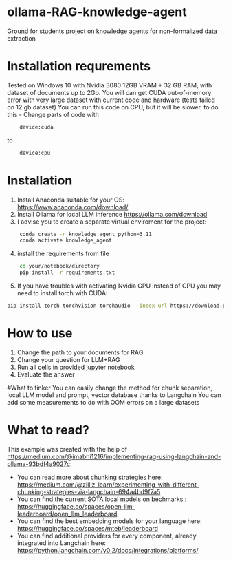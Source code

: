 # ollama-RAG-knowledge-agent
Ground for students project on knowledge agents for non-formalized data extraction 

# Installation requrements
Tested on Windows 10 with Nvidia 3080 12GB VRAM + 32 GB RAM, with dataset of documents up to 2Gb.
You will can get CUDA out-of-memory error with very large dataset with current code and hardware (tests failed on 12 gb dataset)
You can run this code on CPU, but it will be slower. 
to do this - Change parts of code with
```python
	device:cuda
```
to
```python
	device:cpu
```


# Installation
1) Install Anaconda suitable for your OS: https://www.anaconda.com/download/
2) Install Ollama for local LLM inference https://ollama.com/download
3) I advise you to create a separate virtual enviroment for the project:
```bash
	conda create -n knowledge_agent python=3.11
	conda activate knowledge_agent
```
4) install the requirements from file
```bash
	cd your/notebook/directory
	pip install -r requirements.txt
```
5) If you have troubles with activating Nvidia GPU instead of CPU you may need to install torch with CUDA:
```bash
pip install torch torchvision torchaudio --index-url https://download.pytorch.org/whl/cu118 --upgrade --force-reinstall
```


# How to use
1) Change the path to your documents for RAG
2) Change your question for LLM+RAG
3) Run all cells in provided jupyter notebook
4) Evaluate the answer

#What to tinker
You can easily change the method for chunk separation, local LLM model and prompt, vector database thanks to Langchain
You can add some measurements to do with OOM errors on a large datasets

# What to read?

This example was created with the help of https://medium.com/@imabhi1216/implementing-rag-using-langchain-and-ollama-93bdf4a9027c:
- You can read more about chunking strategies here: https://medium.com/@zilliz_learn/experimenting-with-different-chunking-strategies-via-langchain-694a4bd9f7a5
- You can find the current SOTA local models on bechmarks : https://huggingface.co/spaces/open-llm-leaderboard/open_llm_leaderboard
- You can find the best embedding models for your language here: https://huggingface.co/spaces/mteb/leaderboard
- You can find additional providers for every component, already integrated into Langchain here: https://python.langchain.com/v0.2/docs/integrations/platforms/
